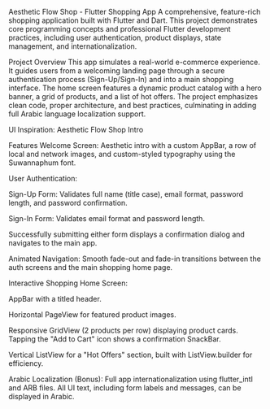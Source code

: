 Aesthetic Flow Shop - Flutter Shopping App
A comprehensive, feature-rich shopping application built with Flutter and Dart. This project demonstrates core programming concepts and professional Flutter development practices, including user authentication, product displays, state management, and internationalization.

Project Overview
This app simulates a real-world e-commerce experience. It guides users from a welcoming landing page through a secure authentication process (Sign-Up/Sign-In) and into a main shopping interface. The home screen features a dynamic product catalog with a hero banner, a grid of products, and a list of hot offers. The project emphasizes clean code, proper architecture, and best practices, culminating in adding full Arabic language localization support.

UI Inspiration: Aesthetic Flow Shop Intro

Features
Welcome Screen: Aesthetic intro with a custom AppBar, a row of local and network images, and custom-styled typography using the Suwannaphum font.

User Authentication:

Sign-Up Form: Validates full name (title case), email format, password length, and password confirmation.

Sign-In Form: Validates email format and password length.

Successfully submitting either form displays a confirmation dialog and navigates to the main app.

Animated Navigation: Smooth fade-out and fade-in transitions between the auth screens and the main shopping home page.

Interactive Shopping Home Screen:

AppBar with a titled header.

Horizontal PageView for featured product images.

Responsive GridView (2 products per row) displaying product cards. Tapping the "Add to Cart" icon shows a confirmation SnackBar.

Vertical ListView for a "Hot Offers" section, built with ListView.builder for efficiency.

Arabic Localization (Bonus): Full app internationalization using flutter_intl and ARB files. All UI text, including form labels and messages, can be displayed in Arabic.
